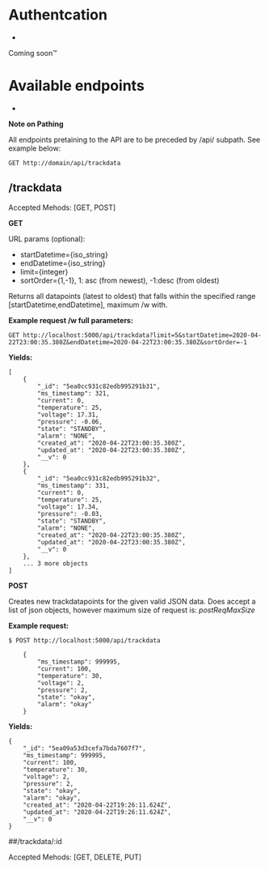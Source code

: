 # Authentcation
-
Coming soon™


# Available endpoints	
-

**Note on Pathing**

All endpoints pretaining to the API are to be preceded by /api/ subpath. See example below:
	
	GET http://domain/api/trackdata
	

##	/trackdata			
	
Accepted Mehods: [GET, POST]

**GET**

URL params (optional):

- startDatetime={iso_string}
- endDatetime={iso_string}
- limit={integer}
- sortOrder={1,-1}, 1: asc (from newest), -1:desc (from oldest)

Returns all datapoints (latest to oldest) that falls within the specified range [startDatetime,endDatetime], maximum /w with. 

**Example request /w full parameters:**

	GET http://localhost:5000/api/trackdata?limit=5&startDatetime=2020-04-22T23:00:35.380Z&endDatetime=2020-04-22T23:00:35.380Z&sortOrder=-1



**Yields:**
	
	[
	    {
	        "_id": "5ea0cc931c82edb995291b31",
	        "ms_timestamp": 321,
	        "current": 0,
	        "temperature": 25,
	        "voltage": 17.31,
	        "pressure": -0.06,
	        "state": "STANDBY",
	        "alarm": "NONE",
	        "created_at": "2020-04-22T23:00:35.380Z",
	        "updated_at": "2020-04-22T23:00:35.380Z",
	        "__v": 0
	    },
	    {
	        "_id": "5ea0cc931c82edb995291b32",
	        "ms_timestamp": 331,
	        "current": 0,
	        "temperature": 25,
	        "voltage": 17.34,
	        "pressure": -0.03,
	        "state": "STANDBY",
	        "alarm": "NONE",
	        "created_at": "2020-04-22T23:00:35.380Z",
	        "updated_at": "2020-04-22T23:00:35.380Z",
	        "__v": 0
    	},
	   	... 3 more objects
	]	


	
	
**POST**

Creates new trackdatapoints for the given valid JSON data. Does accept a list of json objects, however maximum size of request is: *postReqMaxSize*


**Example request:**
	
	$ POST http://localhost:5000/api/trackdata 
		
		{
			"ms_timestamp": 999995,
			"current": 100,
		    "temperature": 30, 
		    "voltage": 2,
		    "pressure": 2,
		    "state": "okay",
		    "alarm": "okay"
		}

**Yields:**
	
	{
	    "_id": "5ea09a53d3cefa7bda7607f7",
	    "ms_timestamp": 999995,
	    "current": 100,
	    "temperature": 30,
	    "voltage": 2,
	    "pressure": 2,
	    "state": "okay",
	    "alarm": "okay",
	    "created_at": "2020-04-22T19:26:11.624Z",
	    "updated_at": "2020-04-22T19:26:11.624Z",
	    "__v": 0
	}



##/trackdata/:id	
	
Accepted Mehods: [GET, DELETE, PUT]
